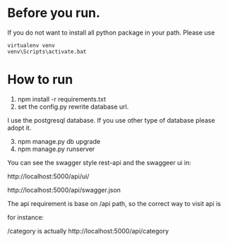 # Before you run.

If you do not want to install all python package in your path.
Please use 

```
virtualenv venv
venv\Scripts\activate.bat 
```

# How to run

1. npm install -r requirements.txt
2. set the config.py rewrite database url.

I use the postgresql database. If you use other type of database please adopt it.

3. npm manage.py db upgrade
4. npm manage.py runserver

You can see the swagger style rest-api and the swaggeer ui in:

http://localhost:5000/api/ui/

http://localhost:5000/api/swagger.json

The api requirement is base on /api path, so the correct way to visit api is

for instance:

/category is actually http://localhost:5000/api/category
